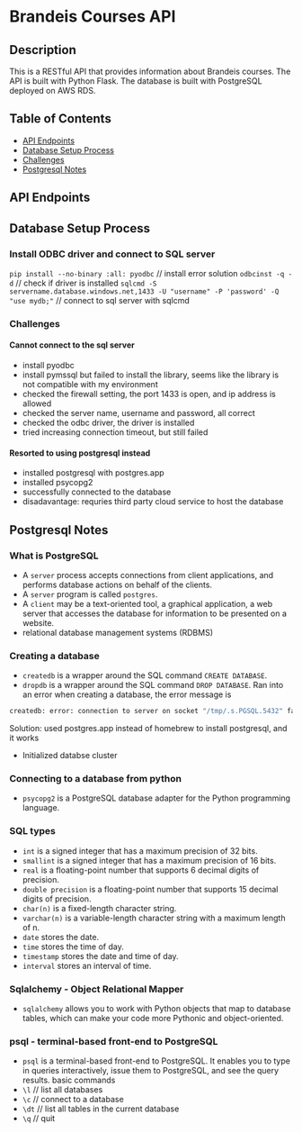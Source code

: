 # Brandeis Courses API 
## Description
This is a RESTful API that provides information about Brandeis courses. The API is built with Python Flask. The database is built with PostgreSQL deployed on AWS RDS.
## Table of Contents
- [API Endpoints](#api-endpoints)
- [Database Setup Process](#database-setup-process)
- [Challenges](#challenges)
- [Postgresql Notes](#postgresql-notes)

## API Endpoints
## Database Setup Process
### Install ODBC driver and connect to SQL server

`pip install --no-binary :all: pyodbc` // install error solution 
`odbcinst -q -d` // check if driver is installed
`sqlcmd -S servername.database.windows.net,1433 -U "username" -P 'password' -Q "use mydb;"` // connect to sql server with sqlcmd

### Challenges 
#### Cannot connect to the sql server 
- install pyodbc
- install pymssql but failed to install the library, seems like the library is not compatible with my environment
- checked the firewall setting, the port 1433 is open, and ip address is allowed
- checked the server name, username and password, all correct
- checked the odbc driver, the driver is installed
- tried increasing connection timeout, but still failed

#### Resorted to using postgresql instead
- installed postgresql with postgres.app
- installed psycopg2
- successfully connected to the database
- disadavantage: requries third party cloud service to host the database


## Postgresql Notes
### What is PostgreSQL
- A `server` process accepts connections from client applications, and performs database actions on behalf of the clients.
- A `server` program is called `postgres`.
- A `client` may be a text-oriented tool, a graphical application, a web server that accesses the database for information to be presented on a website.
- relational database management systems (RDBMS)
### Creating a database
- `createdb` is a wrapper around the SQL command `CREATE DATABASE`. 
- `dropdb` is a wrapper around the SQL command `DROP DATABASE`. 
Ran into an error when creating a database, the error message is 
```bash
createdb: error: connection to server on socket "/tmp/.s.PGSQL.5432" failed: No such file or directory Is the server running locally and accepting connections on that socket?
```
Solution: used postgres.app instead of homebrew to install postgresql, and it works
- Initialized databse cluster 
### Connecting to a database from python
- `psycopg2` is a PostgreSQL database adapter for the Python programming language.
### SQL types 
- `int` is a signed integer that has a maximum precision of 32 bits.
- `smallint` is a signed integer that has a maximum precision of 16 bits.
- `real` is a floating-point number that supports 6 decimal digits of precision.
- `double precision` is a floating-point number that supports 15 decimal digits of precision.
- `char(n)` is a fixed-length character string.
- `varchar(n)` is a variable-length character string with a maximum length of n.
- `date` stores the date.
- `time` stores the time of day.
- `timestamp` stores the date and time of day.
- `interval` stores an interval of time.
### Sqlalchemy - Object Relational Mapper
- `sqlalchemy` allows you to work with Python objects that map to database tables, which can make your code more Pythonic and object-oriented. 
### psql - terminal-based front-end to PostgreSQL
- `psql` is a terminal-based front-end to PostgreSQL. It enables you to type in queries interactively, issue them to PostgreSQL, and see the query results.
basic commands
- `\l` // list all databases
- `\c` // connect to a database
- `\dt` // list all tables in the current database
- `\q` // quit

